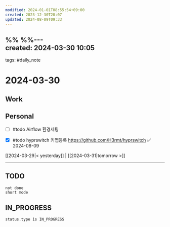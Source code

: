 ```yaml
---
modified: 2024-01-01T08:55:54+09:00
created: 2023-12-30T20:07
updated: 2024-08-09T09:33
---
```

%%  %%---  
created: 2024-03-30 10:05  
---  
tags: #daily_note  
  
# 2024-03-30  

## Work


## Personal
- [ ] #todo Airflow 환경세팅
- [x] #todo hyprswitch 키맵등록 https://github.com/H3rmt/hyprswitch ✅ 2024-08-09

  
  
[[2024-03-29|< yesterday]] | [[2024-03-31|tomorrow >]]  
  
---  


## TODO
```tasks  
not done  
short mode  
```

## IN_PROGRESS
```tasks  
status.type is IN_PROGRESS
```

